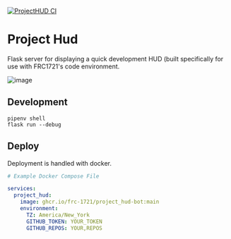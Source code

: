 [![ProjectHUD CI](https://github.com/FRC-1721/ProjectHud/actions/workflows/build_docker.yml/badge.svg)](https://github.com/FRC-1721/ProjectHud/actions/workflows/build_docker.yml)

# Project Hud

Flask server for displaying a quick development HUD (built specifically for use with FRC1721's code environment.

![image](https://github.com/user-attachments/assets/4e62c869-bbb0-4391-9818-1196055490b4)

## Development

```shell
pipenv shell
flask run --debug
```

## Deploy

Deployment is handled with docker.

```yaml
# Example Docker Compose File

services:
  project_hud:
    image: ghcr.io/frc-1721/project_hud-bot:main
    environment:
      TZ: America/New_York
      GITHUB_TOKEN: YOUR_TOKEN
      GITHUB_REPOS: YOUR,REPOS
```

